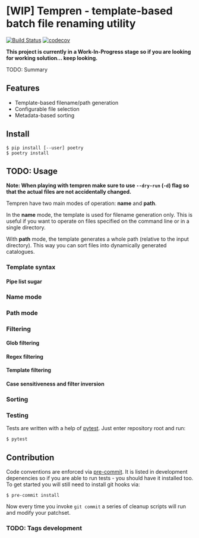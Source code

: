 # [WIP] Tempren - template-based batch file renaming utility
[![Build Status](https://travis-ci.org/idle-code/tempren.svg?branch=develop)](https://travis-ci.org/idle-code/tempren)
[![codecov](https://codecov.io/gh/idle-code/tempren/branch/develop/graph/badge.svg?token=1CR2PX6GYB)](https://codecov.io/gh/idle-code/tempren)

**This project is currently in a Work-In-Progress stage so if you are looking for working solution... keep looking.**

TODO: Summary

## Features
- Template-based filename/path generation
- Configurable file selection
- Metadata-based sorting


## Install
```console
$ pip install [--user] poetry
$ poetry install
```

## TODO: Usage

**Note: When playing with tempren make sure to use `--dry-run` (`-d`) flag so that the actual files are not accidentally changed.**

Tempren have two main modes of operation: **name** and **path**.

In the **name** mode, the template is used for filename generation only.
This is useful if you want to operate on files specified on the command line or in a single directory.

With **path** mode, the template generates a whole path (relative to the input directory).
This way you can sort files into dynamically generated catalogues.
### Template syntax
#### Pipe list sugar
### Name mode
### Path mode
### Filtering
#### Glob filtering
#### Regex filtering
#### Template filtering
#### Case sensitiveness and filter inversion
### Sorting

### Testing
Tests are written with a help of [pytest](https://docs.pytest.org/en/latest/). Just enter repository root and run:
```console
$ pytest
```

## Contribution
Code conventions are enforced via [pre-commit](https://pre-commit.com/). It is listed in development depenencies so if you are able to run tests - you should have it installed too.
To get started you will still need to install git hooks via:
```console
$ pre-commit install
```
Now every time you invoke `git commit` a series of cleanup scripts will run and modify your patchset.

### TODO: Tags development

